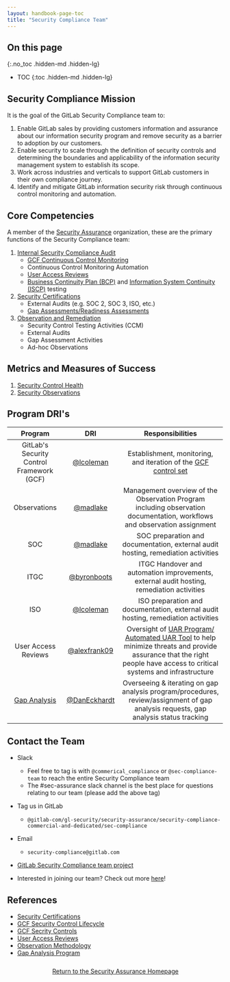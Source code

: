 ```yaml
---
layout: handbook-page-toc
title: "Security Compliance Team"
---
```


## On this page
{:.no_toc .hidden-md .hidden-lg}

- TOC
{:toc .hidden-md .hidden-lg}

## <i class="fas fa-bullseye" style="color:rgb(110,73,203)" aria-hidden="true"></i> Security Compliance Mission

It is the goal of the GitLab Security Compliance team to:

1. Enable GitLab sales by providing customers information and assurance about our information security program and remove security as a barrier to adoption by our customers.
1. Enable security to scale through the definition of security controls and determining the boundaries and applicability of the information security management system to establish its scope.
1. Work across industries and verticals to support GitLab customers in their own compliance journey.
1. Identify and mitigate GitLab information security risk through continuous control monitoring and automation.

## <i class="far fa-lightbulb" style="color:rgb(110,73,203)" aria-hidden="true"></i> Core Competencies
A member of the [Security Assurance](/handbook/security/security-assurance/) organization, these are the primary functions of the Security Compliance team:

1. [Internal Security Compliance Audit](/handbook/security/security-assurance/security-compliance/security-control-lifecycle.html)
   * [GCF Continuous Control Monitoring](/handbook/security/security-assurance/security-compliance/sec-controls.html)
   * Continuous Control Monitoring Automation
   * [User Access Reviews](/handbook/security/security-assurance/security-compliance/access-reviews.html)
   * [Business Continuity Plan (BCP)](https://about.gitlab.com/handbook/business-technology/gitlab-business-continuity-plan/) and [Information System Continuity (ISCP)](https://about.gitlab.com/handbook/security/Information-System-Contingency-Plan-ISCP.html) testing
1. [Security Certifications](/handbook/security/security-assurance/security-compliance/certifications.html)
   * External Audits (e.g. SOC 2, SOC 3, ISO, etc.)
   * [Gap Assessments/Readiness Assessments](/handbook/security/security-assurance/security-compliance/gap-analysis-program.html)
1. [Observation and Remediation](/handbook/security/security-assurance/observation-management-procedure.html)
   * Security Control Testing Activities (CCM)
   * External Audits
   * Gap Assessment Activities
   * Ad-hoc Observations

## <i id="biz-tech-icons" class="fas fa-tasks"></i>Metrics and Measures of Success

1. [Security Control Health](/handbook/security/performance-indicators/#security-control-health)
1. [Security Observations](/handbook/security/performance-indicators/#security-observations-tier-3-risks)

## <i class="fas fa-id-card" style="color:rgb(110,73,203)" aria-hidden="true"></i> Program DRI's

|  Program | DRI | Responsibilities |
| :---: | :---: | :---: |
| GitLab's Security Control Framework (GCF) | [@lcoleman](https://gitlab.com/lcoleman) | Establishment, monitoring, and iteration of the [GCF control set](/handbook/security/security-assurance/security-compliance/sec-controls.html) |
|  Observations | [@madlake](https://gitlab.com/madlake) | Management overview of the Observation Program including observation documentation, workflows and observation assignment |
|  SOC | [@madlake](https://gitlab.com/madlake) | SOC preparation and documentation, external audit hosting, remediation activities |
|  ITGC | [@byronboots](https://gitlab.com/byronboots) | ITGC Handover and automation improvements, external audit hosting, remediation activities |
|  ISO | [@lcoleman](https://gitlab.com/lcoleman) | ISO preparation and documentation, external audit hosting, remediation activities |
|  User Access Reviews | [@alexfrank09](https://gitlab.com/alexfrank09) | Oversight of [UAR Program/ Automated UAR Tool](https://about.gitlab.com/handbook/security/security-assurance/security-compliance/access-reviews.html) to help minimize threats and provide assurance that the right people have access to critical systems and infrastructure  |
|  [Gap Analysis](https://about.gitlab.com/handbook/security/security-assurance/security-compliance/gap-analysis-program.html) | [@DanEckhardt](https://gitlab.com/DanEckhardt) | Overseeing & iterating on gap analysis program/procedures, review/assignment of gap analysis requests, gap analysis status tracking |


## <i class="fas fa-id-card" style="color:rgb(110,73,203)" aria-hidden="true"></i> Contact the Team

* Slack
   * Feel free to tag is with `@commerical_compliance` or `@sec-compliance-team` to reach the entire Security Compliance team
   * The #sec-assurance slack channel is the best place for questions relating to our team (please add the above tag)
* Tag us in GitLab
   * `@gitlab-com/gl-security/security-assurance/security-compliance-commercial-and-dedicated/sec-compliance`
* Email
   * `security-compliance@gitlab.com`
* [GitLab Security Compliance team project](https://gitlab.com/gitlab-com/gl-security/security-assurance/security-compliance-commercial-and-dedicated/sec-compliance/compliance)

* Interested in joining our team? Check out more [here](https://about.gitlab.com/job-families/engineering/security-compliance/)!

## <i class="fas fa-book" style="color:rgb(110,73,203)" aria-hidden="true"></i> References

* [Security Certifications](/handbook/security/security-assurance/security-compliance/certifications.html)
* [GCF Security Control Lifecycle](/handbook/security/security-assurance/security-compliance/security-control-lifecycle.html)
* [GCF Secrity Controls](/handbook/security/security-assurance/security-compliance/sec-controls.html)
* [User Access Reviews](/handbook/security/security-assurance/security-compliance/access-reviews.html)
* [Observation Methodology](/handbook/security/security-assurance/observation-management-procedure.html)
* [Gap Analysis Program](/handbook/security/security-assurance/security-compliance/gap-analysis-program.html)

<div class="flex-row" markdown="0" style="height:40px">
    <a href="https://about.gitlab.com/handbook/security/security-assurance/#" class="btn btn-purple-inv" style="width:100%;height:100%;margin:1px;display:flex;justify-content:center;align-items:center;">Return to the Security Assurance Homepage</a>
</div> 

